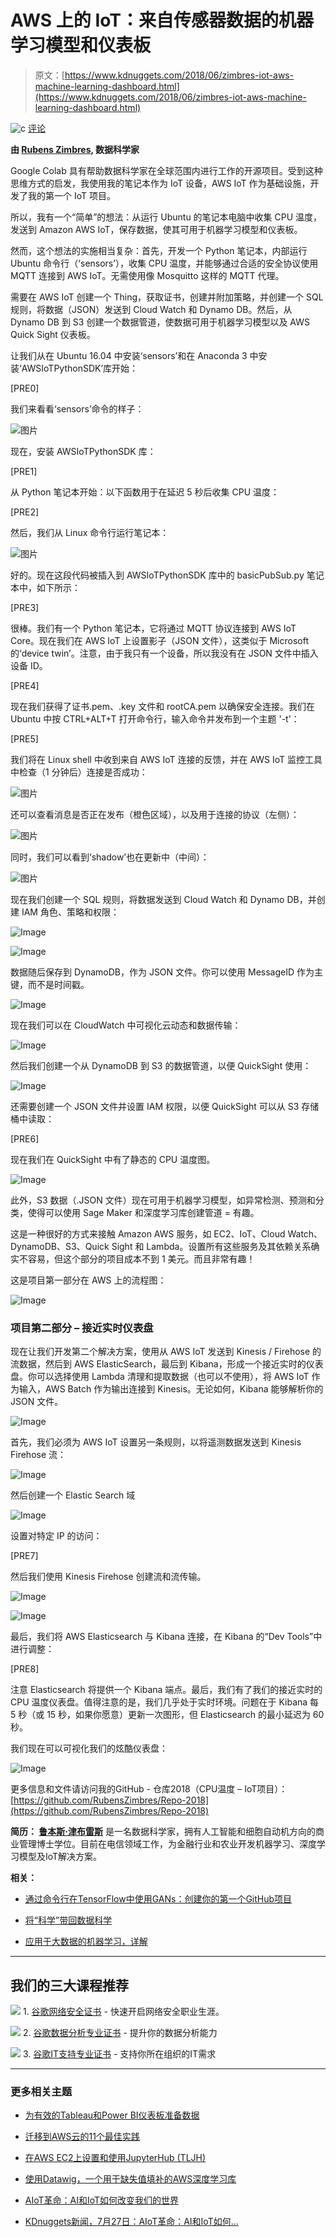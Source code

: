 # AWS 上的 IoT：来自传感器数据的机器学习模型和仪表板

> 原文：[https://www.kdnuggets.com/2018/06/zimbres-iot-aws-machine-learning-dashboard.html](https://www.kdnuggets.com/2018/06/zimbres-iot-aws-machine-learning-dashboard.html)

![c](../Images/3d9c022da2d331bb56691a9617b91b90.png) [评论](#comments)

**由 [Rubens Zimbres](https://www.linkedin.com/in/rubens-zimbres), 数据科学家**

Google Colab 具有帮助数据科学家在全球范围内进行工作的开源项目。受到这种思维方式的启发，我使用我的笔记本作为 IoT 设备，AWS IoT 作为基础设施，开发了我的第一个 IoT 项目。

所以，我有一个“简单”的想法：从运行 Ubuntu 的笔记本电脑中收集 CPU 温度，发送到 Amazon AWS IoT，保存数据，使其可用于机器学习模型和仪表板。

然而，这个想法的实施相当复杂：首先，开发一个 Python 笔记本，内部运行 Ubuntu 命令行（‘sensors’），收集 CPU 温度，并能够通过合适的安全协议使用 MQTT 连接到 AWS IoT。无需使用像 Mosquitto 这样的 MQTT 代理。

需要在 AWS IoT 创建一个 Thing，获取证书，创建并附加策略，并创建一个 SQL 规则，将数据（JSON）发送到 Cloud Watch 和 Dynamo DB。然后，从 Dynamo DB 到 S3 创建一个数据管道，使数据可用于机器学习模型以及 AWS Quick Sight 仪表板。

让我们从在 Ubuntu 16.04 中安装‘sensors’和在 Anaconda 3 中安装‘AWSIoTPythonSDK’库开始：

[PRE0]

我们来看看‘sensors’命令的样子：

![图片](../Images/82c2d2ab18a91a704f8880a9f54eb20a.png)

现在，安装 AWSIoTPythonSDK 库：

[PRE1]

从 Python 笔记本开始：以下函数用于在延迟 5 秒后收集 CPU 温度：

[PRE2]

然后，我们从 Linux 命令行运行笔记本：

![图片](../Images/ce5145e73ef340db7ae016a891cad001.png)

好的。现在这段代码被插入到 AWSIoTPythonSDK 库中的 basicPubSub.py 笔记本中，如下所示：

[PRE3]

很棒。我们有一个 Python 笔记本，它将通过 MQTT 协议连接到 AWS IoT Core。现在我们在 AWS IoT 上设置影子（JSON 文件），这类似于 Microsoft 的‘device twin’。注意，由于我只有一个设备，所以我没有在 JSON 文件中插入设备 ID。

[PRE4]

现在我们获得了证书.pem、.key 文件和 rootCA.pem 以确保安全连接。我们在 Ubuntu 中按 CTRL+ALT+T 打开命令行，输入命令并发布到一个主题 '-t'：

[PRE5]

我们将在 Linux shell 中收到来自 AWS IoT 连接的反馈，并在 AWS IoT 监控工具中检查（1 分钟后）连接是否成功：

![图片](../Images/7177fd039e2ed87c2d4478dafa3ad5dc.png)

还可以查看消息是否正在发布（橙色区域），以及用于连接的协议（左侧）：

![图片](../Images/941499f684dd7b4e951657720d97ea6d.png)

同时，我们可以看到‘shadow’也在更新中（中间）：

![图片](../Images/e7e43d00421e4d3e1b8c499d87714f1f.png)

现在我们创建一个 SQL 规则，将数据发送到 Cloud Watch 和 Dynamo DB，并创建 IAM 角色、策略和权限：

![Image](../Images/9a101f2e1a378e2363376ae28f716fcf.png)

![Image](../Images/734310ed2148a0933de572fb7b9f54ca.png)

数据随后保存到 DynamoDB，作为 JSON 文件。你可以使用 MessageID 作为主键，而不是时间戳。

![Image](../Images/0cb9407ab4ec653e86db220e76b56ca7.png)

现在我们可以在 CloudWatch 中可视化云动态和数据传输：

![Image](../Images/664b5f745138cd0395f21246a0fd3b3d.png)

然后我们创建一个从 DynamoDB 到 S3 的数据管道，以便 QuickSight 使用：

![Image](../Images/1be476996e3aa4cbd73c77d76c4d4989.png)

还需要创建一个 JSON 文件并设置 IAM 权限，以便 QuickSight 可以从 S3 存储桶中读取：

[PRE6]

现在我们在 QuickSight 中有了静态的 CPU 温度图。

![Image](../Images/fc12a46fa8ff728d3c2d49b569c3edd2.png)

此外，S3 数据（.JSON 文件）现在可用于机器学习模型，如异常检测、预测和分类，使得可以使用 Sage Maker 和深度学习库创建管道 = 有趣。

这是一种很好的方式来接触 Amazon AWS 服务，如 EC2、IoT、Cloud Watch、DynamoDB、S3、Quick Sight 和 Lambda。设置所有这些服务及其依赖关系确实不容易，但这个部分的项目成本不到 1 美元。而且非常有趣！

这是项目第一部分在 AWS 上的流程图：

![Image](../Images/a747d00790333e65eed9bad2f560cb0a.png)

### 项目第二部分 – 接近实时仪表盘

现在让我们开发第二个解决方案，使用从 AWS IoT 发送到 Kinesis / Firehose 的流数据，然后到 AWS ElasticSearch，最后到 Kibana，形成一个接近实时的仪表盘。你可以选择使用 Lambda 清理和提取数据（也可以不使用），将 AWS IoT 作为输入，AWS Batch 作为输出连接到 Kinesis。无论如何，Kibana 能够解析你的 JSON 文件。

![Image](../Images/dd47965d3e2952596fe435604fde331d.png)

首先，我们必须为 AWS IoT 设置另一条规则，以将遥测数据发送到 Kinesis Firehose 流：

![Image](../Images/06b92365ebdbe5924ad2c04c0296fd43.png)

然后创建一个 Elastic Search 域

![Image](../Images/7cd6885fb708b7f253dc0ef2da6aa256.png)

设置对特定 IP 的访问：

[PRE7]

然后我们使用 Kinesis Firehose 创建流和流传输。

![Image](../Images/c275d7f80044f2f0ab3c9ee10ed3e2d3.png)

![Image](../Images/07ec9b798b92160182af451163f1a582.png)

最后，我们将 AWS Elasticsearch 与 Kibana 连接，在 Kibana 的“Dev Tools”中进行调整：

[PRE8]

注意 Elasticsearch 将提供一个 Kibana 端点。最后，我们有了我们的接近实时的 CPU 温度仪表盘。值得注意的是，我们几乎处于实时环境。问题在于 Kibana 每 5 秒（或 15 秒，如果你愿意）更新一次图形，但 Elasticsearch 的最小延迟为 60 秒。

我们现在可以可视化我们的炫酷仪表盘：

![Image](../Images/0afd4b1e7d4fe0761d02d5c25ebe7440.png)

更多信息和文件请访问我的GitHub - 仓库2018（CPU温度 – IoT项目）： [https://github.com/RubensZimbres/Repo-2018](https://github.com/RubensZimbres/Repo-2018)

**简历： [鲁本斯·津布雷斯](https://www.linkedin.com/in/rubens-zimbres)** 是一名数据科学家，拥有人工智能和细胞自动机方向的商业管理博士学位。目前在电信领域工作，为金融行业和农业开发机器学习、深度学习模型及IoT解决方案。

**相关：**

+   [通过命令行在TensorFlow中使用GANs：创建你的第一个GitHub项目](/2018/05/zimbres-first-github-project-gans.html)

+   [将“科学”带回数据科学](/2017/09/science-data-science.html)

+   [应用于大数据的机器学习，详解](/2017/07/machine-learning-big-data-explained.html)

* * *

## 我们的三大课程推荐

![](../Images/0244c01ba9267c002ef39d4907e0b8fb.png) 1\. [谷歌网络安全证书](https://www.kdnuggets.com/google-cybersecurity) - 快速开启网络安全职业生涯。

![](../Images/e225c49c3c91745821c8c0368bf04711.png) 2\. [谷歌数据分析专业证书](https://www.kdnuggets.com/google-data-analytics) - 提升你的数据分析能力

![](../Images/0244c01ba9267c002ef39d4907e0b8fb.png) 3\. [谷歌IT支持专业证书](https://www.kdnuggets.com/google-itsupport) - 支持你所在组织的IT需求

* * *

### 更多相关主题

+   [为有效的Tableau和Power BI仪表板准备数据](https://www.kdnuggets.com/2022/06/prepare-data-effective-tableau-power-bi-dashboards.html)

+   [迁移到AWS云的11个最佳实践](https://www.kdnuggets.com/2023/04/11-best-practices-cloud-data-migration-aws-cloud.html)

+   [在AWS EC2上设置和使用JupyterHub (TLJH)](https://www.kdnuggets.com/2023/01/setup-jupyterhub-tljh-aws-ec2.html)

+   [使用Datawig，一个用于缺失值填补的AWS深度学习库](https://www.kdnuggets.com/2021/12/datawig-aws-deep-learning-library-missing-value-imputation.html)

+   [AIoT革命：AI和IoT如何改变我们的世界](https://www.kdnuggets.com/2022/07/aiot-revolution-ai-iot-transforming-world.html)

+   [KDnuggets新闻，7月27日：AIoT革命：AI和IoT如何…](https://www.kdnuggets.com/2022/n30.html)
